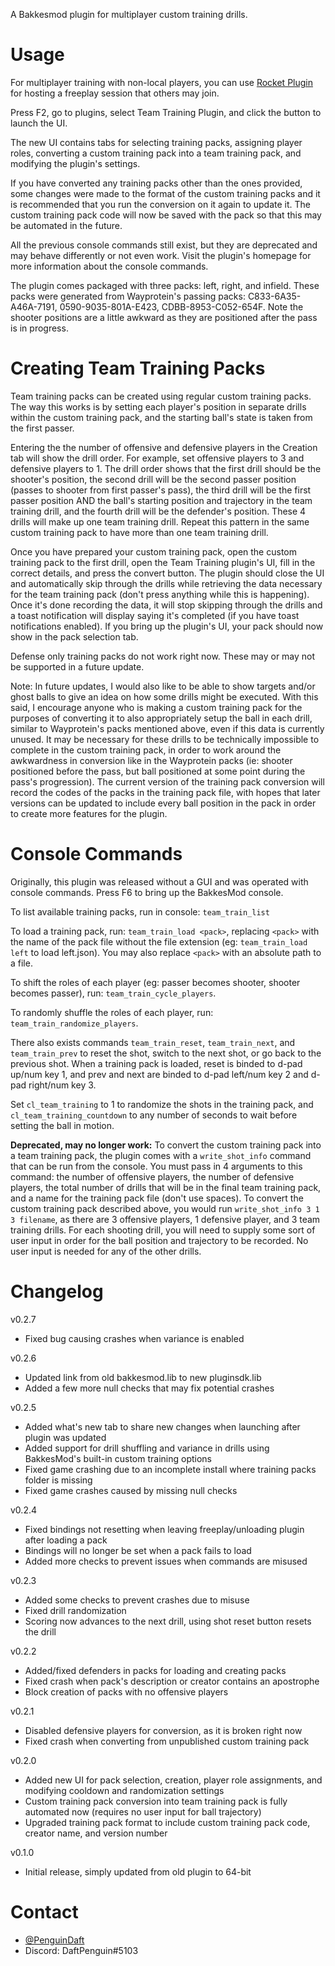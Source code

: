 A Bakkesmod plugin for multiplayer custom training drills.

# Usage

For multiplayer training with non-local players, you can use [Rocket Plugin](https://bakkesplugins.com/plugins/view/26) for hosting a freeplay session that others may join.

Press F2, go to plugins, select Team Training Plugin, and click the button to launch the UI.

The new UI contains tabs for selecting training packs, assigning player roles, converting a custom training pack into a team training pack, and modifying the plugin's settings.

If you have converted any training packs other than the ones provided, some changes were made to the format of the custom training packs and it is recommended that you run the conversion on it again to update it. The custom training pack code will now be saved with the pack so that this may be automated in the future.

All the previous console commands still exist, but they are deprecated and may behave differently or not even work. Visit the plugin's homepage for more information about the console commands.

The plugin comes packaged with three packs: left, right, and infield. These packs were generated from Wayprotein's passing packs: C833-6A35-A46A-7191, 0590-9035-801A-E423, CDBB-8953-C052-654F. Note the shooter positions are a little awkward as they are positioned after the pass is in progress.

# Creating Team Training Packs

Team training packs can be created using regular custom training packs. The way this works is by setting each player's position in separate drills within the custom training pack, and the starting ball's state is taken from the first passer.

Entering the the number of offensive and defensive players in the Creation tab will show the drill order. For example, set offensive players to 3 and defensive players to 1. The drill order shows that the first drill should be the shooter's position, the second drill will be the second passer position (passes to shooter from first passer's pass), the third drill will be the first passer position AND the ball's starting position and trajectory in the team training drill, and the fourth drill will be the defender's position. These 4 drills will make up one team training drill. Repeat this pattern in the same custom training pack to have more than one team training drill.

Once you have prepared your custom training pack, open the custom training pack to the first drill, open the Team Training plugin's UI, fill in the correct details, and press the convert button. The plugin should close the UI and automatically skip through the drills while retrieving the data necessary for the team training pack (don't press anything while this is happening). Once it's done recording the data, it will stop skipping through the drills and a toast notification will display saying it's completed (if you have toast notifications enabled). If you bring up the plugin's UI, your pack should now show in the pack selection tab.

Defense only training packs do not work right now. These may or may not be supported in a future update.

Note: In future updates, I would also like to be able to show targets and/or ghost balls to give an idea on how some drills might be executed. With this said, I encourage anyone who is making a custom training pack for the purposes of converting it to also appropriately setup the ball in each drill, similar to Wayprotein's packs mentioned above, even if this data is currently unused. It may be necessary for these drills to be technically impossible to complete in the custom training pack, in order to work around the awkwardness in conversion like in the Wayprotein packs (ie: shooter positioned before the pass, but ball positioned at some point during the pass's progression). The current version of the training pack conversion will record the codes of the packs in the training pack file, with hopes that later versions can be updated to include every ball position in the pack in order to create more features for the plugin.

# Console Commands

Originally, this plugin was released without a GUI and was operated with console commands. Press F6 to bring up the BakkesMod console.

To list available training packs, run in console: `team_train_list`

To load a training pack, run: `team_train_load <pack>`, replacing `<pack>` with the name of the pack file without the file extension (eg: `team_train_load left` to load left.json). You may also replace `<pack>` with an absolute path to a file.

To shift the roles of each player (eg: passer becomes shooter, shooter becomes passer), run: `team_train_cycle_players`.

To randomly shuffle the roles of each player, run: `team_train_randomize_players`.

There also exists commands `team_train_reset`, `team_train_next`, and `team_train_prev` to reset the shot, switch to the next shot, or go back to the previous shot. When a training pack is loaded, reset is binded to d-pad up/num key 1, and prev and next are binded to d-pad left/num key 2 and d-pad right/num key 3.

Set `cl_team_training` to 1 to randomize the shots in the training pack, and `cl_team_training_countdown` to any number of seconds to wait before setting the ball in motion.

**Deprecated, may no longer work:** To convert the custom training pack into a team training pack, the plugin comes with a `write_shot_info` command that can be run from the console. You must pass in 4 arguments to this command: the number of offensive players, the number of defensive players, the total number of drills that will be in the final team training pack, and a name for the training pack file (don't use spaces). To convert the custom training pack described above, you would run `write_shot_info 3 1 3 filename`, as there are 3 offensive players, 1 defensive player, and 3 team training drills. For each shooting drill, you will need to supply some sort of user input in order for the ball position and trajectory to be recorded. No user input is needed for any of the other drills.

# Changelog

v0.2.7
* Fixed bug causing crashes when variance is enabled

v0.2.6
* Updated link from old bakkesmod.lib to new pluginsdk.lib
* Added a few more null checks that may fix potential crashes

v0.2.5
* Added what's new tab to share new changes when launching after plugin was updated
* Added support for drill shuffling and variance in drills using BakkesMod's built-in custom training options
* Fixed game crashing due to an incomplete install where training packs folder is missing
* Fixed game crashes caused by missing null checks

v0.2.4
* Fixed bindings not resetting when leaving freeplay/unloading plugin after loading a pack
* Bindings will no longer be set when a pack fails to load
* Added more checks to prevent issues when commands are misused

v0.2.3
* Added some checks to prevent crashes due to misuse
* Fixed drill randomization
* Scoring now advances to the next drill, using shot reset button resets the drill

v0.2.2
* Added/fixed defenders in packs for loading and creating packs
* Fixed crash when pack's description or creator contains an apostrophe
* Block creation of packs with no offensive players

v0.2.1
* Disabled defensive players for conversion, as it is broken right now
* Fixed crash when converting from unpublished custom training pack

v0.2.0
* Added new UI for pack selection, creation, player role assignments, and modifying cooldown and randomization settings
* Custom training pack conversion into team training pack is fully automated now (requires no user input for ball trajectory)
* Upgraded training pack format to include custom training pack code, creator name, and version number

v0.1.0
* Initial release, simply updated from old plugin to 64-bit

# Contact

* [@PenguinDaft](twitter.com/PenguinDaft)
* Discord: DaftPenguin#5103